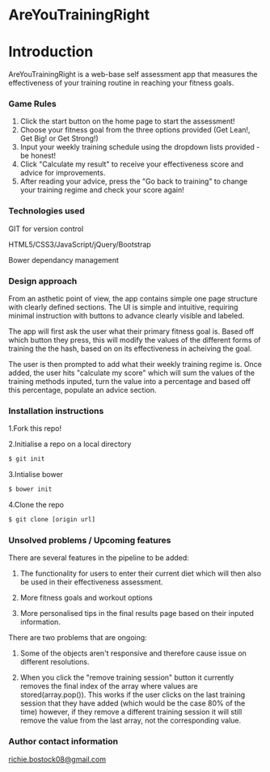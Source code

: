 # AreYouTrainingRight

# Introduction
AreYouTrainingRight is a web-base self assessment app that measures the effectiveness of your training routine in reaching your fitness goals. 

### Game Rules
1. Click the start button on the home page to start the assessment!
2. Choose your fitness goal from the three options provided (Get Lean!, Get Big! or Get Strong!)
3. Input your weekly training schedule using the dropdown lists provided - be honest!
3. Click "Calculate my result" to receive your effectiveness score and advice for improvements.
4. After reading your advice, press the "Go back to training" to change your training regime and check your score again!

### Technologies used
GIT for version control

HTML5/CSS3/JavaScript/jQuery/Bootstrap

Bower dependancy management

### Design approach
From an asthetic point of view, the app contains simple one page structure with clearly defined sections. The UI is simple and intuitive, requiring minimal instruction with buttons to advance clearly visible and labeled. 

The app will first ask the user what their primary fitness goal is. Based off which button they press, this will modify the values of the different forms of training the the hash, based on on its effectiveness in acheiving the goal.

The user is then prompted to add what their weekly training regime is. Once added, the user hits "calculate my score" which will sum the values of the training methods inputed, turn the value into a percentage and based off this percentage, populate an advice section.

### Installation instructions
1.Fork this repo!

2.Initialise a repo on a local directory
```sh
$ git init
```
3.Intialise bower
```sh
$ bower init
```
4.Clone the repo
```sh
$ git clone [origin url]
```
### Unsolved problems / Upcoming features
There are several features in the pipeline to be added:

1. The functionality for users to enter their current diet which will then also be used in their effectiveness assessment.

2. More fitness goals and workout options

3. More personalised tips in the final results page based on their inputed information. 


There are two problems that are ongoing:

1. Some of the objects aren't responsive and therefore cause issue on different resolutions.

2. When you click the "remove training session" button it currently removes the final index of the array where values are stored(array.pop()). This works if the user clicks on the last training session that they have added (which would be the case 80% of the time) however, if they remove a different training session it will still remove the value from the last array, not the corresponding value. 

### Author contact information
richie.bostock08@gmail.com
